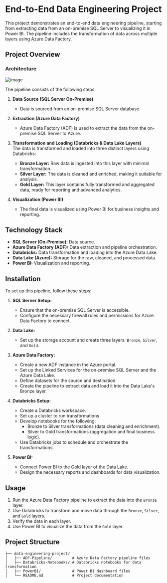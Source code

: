 # End-to-End Data Engineering Project

This project demonstrates an end-to-end data engineering pipeline, starting from extracting data from an on-premise SQL Server to visualizing it in Power BI. The pipeline includes the transformation of data across multiple layers using Azure Data Factory.

## Project Overview

### Architecture
![image](https://github.com/user-attachments/assets/b4f93f3c-bd6e-48f2-8fef-594c25038c2e)

The pipeline consists of the following steps:

1. **Data Source (SQL Server On-Premise)**  
   - Data is sourced from an on-premise SQL Server database.

2. **Extraction (Azure Data Factory)**  
   - Azure Data Factory (ADF) is used to extract the data from the on-premise SQL Server to Azure.
   
3. **Transformation and Loading (Databricks & Data Lake Layers)**  
   The data is transformed and loaded into three distinct layers using Databricks:
   - **Bronze Layer:** Raw data is ingested into this layer with minimal transformation.
   - **Silver Layer:** The data is cleaned and enriched, making it suitable for analysis.
   - **Gold Layer:** This layer contains fully transformed and aggregated data, ready for reporting and advanced analytics.

4. **Visualization (Power BI)**  
   - The final data is visualized using Power BI for business insights and reporting.

## Technology Stack

- **SQL Server (On-Premise):** Data source.
- **Azure Data Factory (ADF):** Data extraction and pipeline orchestration.
- **Databricks:** Data transformation and loading into the Azure Data Lake.
- **Data Lake (Azure):** Storage for the raw, cleaned, and processed data.
- **Power BI:** Visualization and reporting.

## Installation

To set up this pipeline, follow these steps:

1. **SQL Server Setup:**
   - Ensure that the on-premise SQL Server is accessible.
   - Configure the necessary firewall rules and permissions for Azure Data Factory to connect.

2. **Data Lake:**
   - Set up the storage account and create three layers: `Bronze`, `Silver`, and `Gold`.

3. **Azure Data Factory:**
   - Create a new ADF instance in the Azure portal.
   - Set up the Linked Services for the on-premise SQL Server and the Azure Data Lake.
   - Define datasets for the source and destination.
   - Create the pipeline to extract data and load it into the Data Lake's Bronze layer.

4. **Databricks Setup:**
   - Create a Databricks workspace.
   - Set up a cluster to run transformations.
   - Develop notebooks for the following:
     - Bronze to Silver transformations (data cleaning and enrichment).
     - Silver to Gold transformations (aggregation and final business logic).
   - Use Databricks jobs to schedule and orchestrate the transformations.

5. **Power BI:**
   - Connect Power BI to the Gold layer of the Data Lake.
   - Design the necessary reports and dashboards for data visualization.

## Usage

1. Run the Azure Data Factory pipeline to extract the data into the `Bronze` layer.
2. Use Databricks to transform and move data through the `Bronze`, `Silver`, and `Gold` layers.
3. Verify the data in each layer.
4. Use Power BI to visualize the data from the `Gold` layer.

## Project Structure

```plaintext
├── data-engineering-project/
│   ├── ADF-Pipeline/         # Azure Data Factory pipeline files
│   ├── Databricks-Notebooks/ # Databricks notebooks for data transformation
│   ├── PowerBI/              # Power BI dashboard files
│   └── README.md             # Project documentation
```

